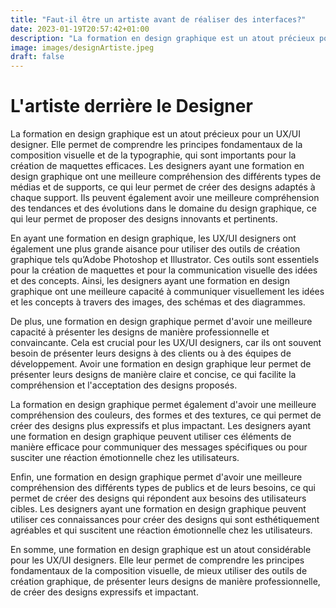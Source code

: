 ```yaml
---
title: "Faut-il être un artiste avant de réaliser des interfaces?"
date: 2023-01-19T20:57:42+01:00
description: "La formation en design graphique est un atout précieux pour un UX/UI designer. Elle permet de comprendre les principes fondamentaux de la composition visuelle et de la typographie, qui sont importants pour la création de maquettes efficaces."
image: images/designArtiste.jpeg
draft: false
---
```


# L'artiste derrière le Designer

La formation en design graphique est un atout précieux pour un UX/UI designer. Elle permet de comprendre les principes fondamentaux de la composition visuelle et de la typographie, qui sont importants pour la création de maquettes efficaces. Les designers ayant une formation en design graphique ont une meilleure compréhension des différents types de médias et de supports, ce qui leur permet de créer des designs adaptés à chaque support. Ils peuvent également avoir une meilleure compréhension des tendances et des évolutions dans le domaine du design graphique, ce qui leur permet de proposer des designs innovants et pertinents.

En ayant une formation en design graphique, les UX/UI designers ont également une plus grande aisance pour utiliser des outils de création graphique tels qu’Adobe Photoshop et Illustrator. Ces outils sont essentiels pour la création de maquettes et pour la communication visuelle des idées et des concepts. Ainsi, les designers ayant une formation en design graphique ont une meilleure capacité à communiquer visuellement les idées et les concepts à travers des images, des schémas et des diagrammes.

De plus, une formation en design graphique permet d'avoir une meilleure capacité à présenter les designs de manière professionnelle et convaincante. Cela est crucial pour les UX/UI designers, car ils ont souvent besoin de présenter leurs designs à des clients ou à des équipes de développement. Avoir une formation en design graphique leur permet de présenter leurs designs de manière claire et concise, ce qui facilite la compréhension et l'acceptation des designs proposés.

La formation en design graphique permet également d'avoir une meilleure compréhension des couleurs, des formes et des textures, ce qui permet de créer des designs plus expressifs et plus impactant. Les designers ayant une formation en design graphique peuvent utiliser ces éléments de manière efficace pour communiquer des messages spécifiques ou pour susciter une réaction émotionnelle chez les utilisateurs.

Enfin, une formation en design graphique permet d'avoir une meilleure compréhension des différents types de publics et de leurs besoins, ce qui permet de créer des designs qui répondent aux besoins des utilisateurs cibles. Les designers ayant une formation en design graphique peuvent utiliser ces connaissances pour créer des designs qui sont esthétiquement agréables et qui suscitent une réaction émotionnelle chez les utilisateurs.

En somme, une formation en design graphique est un atout considérable pour les UX/UI designers. Elle leur permet de comprendre les principes fondamentaux de la composition visuelle, de mieux utiliser des outils de création graphique, de présenter leurs designs de manière professionnelle, de créer des designs expressifs et impactant.
